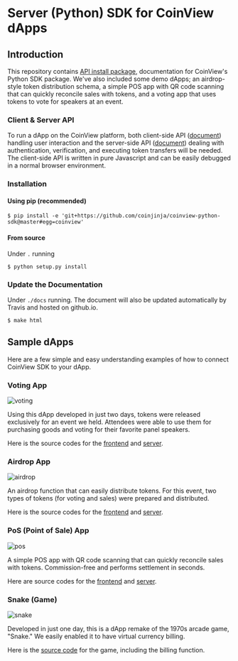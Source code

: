 # Server (Python) SDK for CoinView dApps

## Introduction

This repository contains [API install package](https://github.com/coinjinja/coinview-python-sdk/tree/master/coinview),
documentation for CoinView's Python SDK package. We've also included some demo dApps; an airdrop-style token distribution schema, a simple POS app with QR code scanning that can quickly reconcile sales with tokens, and a voting app that uses tokens to vote for speakers at an event.

### Client & Server API

To run a dApp on the CoinView platform, both client-side API ([document](https://github.com/coinjinja/coinview-js-sdk))
handling user interaction and the server-side API ([document](https://coinjinja.github.io/coinview-python-sdk/))
dealing with authentication, verification, and executing token transfers will be needed. The client-side API is written in pure Javascript and can be easily debugged in a normal browser environment.

### Installation


#### Using pip (recommended)

    $ pip install -e 'git+https://github.com/coinjinja/coinview-python-sdk@master#egg=coinview'

#### From source

Under `.` running

    $ python setup.py install

### Update the Documentation

Under `./docs` running. The document will also be updated automatically by Travis and hosted on github.io.

    $ make html

## Sample dApps

Here are a few simple and easy understanding examples of how to connect CoinView SDK to your dApp.

### Voting App

![voting](https://en.coinjinja.com/dist/img/example-vote@2x_en.29ab4a6ecdec6d7b.png)

Using this dApp developed in just two days, tokens were released exclusively for an event we held. Attendees were able to use them for purchasing goods and voting for their favorite panel speakers.

Here is the source codes for the [frontend](https://github.com/coinjinja/demo-voting) and
[server](https://github.com/coinjinja/coinview-python-sdk/blob/master/demo_app/controller/votes.py).

### Airdrop App

![airdrop](https://en.coinjinja.com/dist/img/example-airdrop@2x_en.c9373e07e8548183.png)

An airdrop function that can easily distribute tokens. For this event, two types of tokens (for voting and sales) were prepared and distributed.

Here is the source codes for the [frontend](https://github.com/coinjinja/demo-airdropper) and
[server](https://github.com/coinjinja/coinview-python-sdk/blob/master/demo_app/controller/airdrop.py).

### PoS (Point of Sale) App

![pos](https://en.coinjinja.com/dist/img/example-regi@2x_en.cf4bc9002a800a24.png)

A simple POS app with QR code scanning that can quickly reconcile sales with tokens. Commission-free and performs settlement in seconds.

Here are source codes for the [frontend](https://github.com/coinjinja/demo-cashier) and
[server](https://github.com/coinjinja/coinview-python-sdk/blob/master/demo_app/controller/cashier.py).

### Snake (Game)

![snake](https://en.coinjinja.com/dist/img/example-snake@2x_en.b9ea87245fb1d4b9.png)

Developed in just one day, this is a dApp remake of the 1970s arcade game, "Snake." We easily enabled it to have virtual currency billing.

Here is the [source code](https://github.com/coinjinja/demo-snake) for the game, including the billing function.
